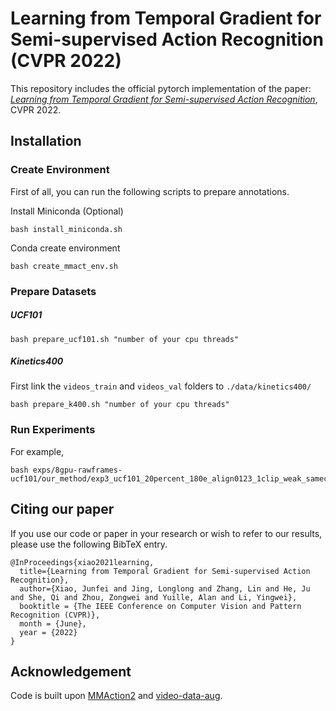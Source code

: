 # Learning from Temporal Gradient for Semi-supervised Action Recognition (CVPR 2022)

This repository includes the official pytorch implementation of the paper: [*Learning from Temporal Gradient for Semi-supervised Action Recognition*](https://arxiv.org/abs/2111.13241), CVPR 2022.



## Installation

### Create Environment

First of all, you can run the following scripts to prepare annotations.

Install Miniconda (Optional)

```shell
bash install_miniconda.sh 
```

Conda create environment

```shell
bash create_mmact_env.sh
```

### Prepare Datasets

##### UCF101

```shell
bash prepare_ucf101.sh "number of your cpu threads"
```

##### Kinetics400

First link the `videos_train` and `videos_val` folders to `./data/kinetics400/`

```shell
bash prepare_k400.sh "number of your cpu threads"
```

### Run Experiments

For example,

```shell
bash exps/8gpu-rawframes-ucf101/our_method/exp3_ucf101_20percent_180e_align0123_1clip_weak_sameclip_ptv_new_loss_half.sh
```



## Citing our paper

If you use our code or paper in your research or wish to refer to our results, please use the following BibTeX entry.

```
@InProceedings{xiao2021learning,
  title={Learning from Temporal Gradient for Semi-supervised Action Recognition},
  author={Xiao, Junfei and Jing, Longlong and Zhang, Lin and He, Ju and She, Qi and Zhou, Zongwei and Yuille, Alan and Li, Yingwei},
  booktitle = {The IEEE Conference on Computer Vision and Pattern Recognition (CVPR)},
  month = {June},
  year = {2022}
}
```

## Acknowledgement

Code is built upon [MMAction2](https://github.com/open-mmlab/mmaction2) and [video-data-aug](https://github.com/vt-vl-lab/video-data-aug).
